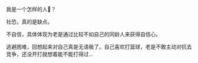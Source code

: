 我是一个怎样的人🤔？

社恐，真的是缺点。

不自信，具体体现为老是通过比较不如自己的同龄人来获得自信心。

逃避困难，回想起来对自己真是无语极了。自己喜欢打篮球，老是不敢主动对抗去竞争，还没开打就想着能不能打得过...